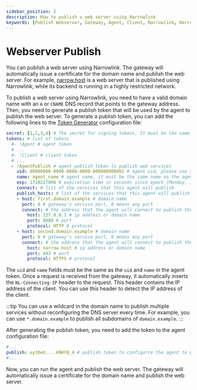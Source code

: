 ```yaml
---
sidebar_position: 2
description: How to publish a web server using Narrowlink
keywords: [Publish Webserver, Gateway, Agent, Client, Narrowlink, Narrow, Link, Networking, Internet, Security, Privacy, Open Source, Self-hosted, Tutorial, How-to, Guide, Nat, Firewall, Proxy, Reverse Proxy, Tunnel]
---
```


# Webserver Publish

You can publish a web server using Narrowlink. The gateway will automatically issue a certificate for the domain name and publish the web server. For example, [narrow.host](https://narrow.host) is a web server that is published using Narrowlink, while its backend is running in a highly restricted network.


To publish a web server using Narrowlink, you need to have a valid domain name with an `A` or `CNAME` DNS record that points to the gateway address. Then, you need to generate a publish token that will be used by the agent to publish the web server. To generate a publish token, you can add the following lines to the [Token Generator](/docs/token-generator) configuration file:

```yaml
secret: [1,2,3,4] # The secret for signing tokens, It must be the same as the gateway token secret, it is as byte array
tokens: # list of tokens
  #- !Agent # agent token
  # ...
  #- !Client # client token
  # ...
  - !AgentPublish # agent publish token to publish web services
    uid: 00000000-0000-0000-0000-000000000001 # agent uid, please use a unique uid for each user
    name: agent_name # agent name, it must be the same name as the agent name in the agent token
    exp: 1710227806 # expiration time in seconds since epoch (Monday, January 1, 2024 0:00:00 GMT)
    connect: # list of the services that this agent will publish
    publish_hosts: # list of the services that this agent will publish
    - host: first.domain.example # domain name
      port: 0 # gateway's service port, 0 means any port
      connect: # the address that the agent will connect to publish the service
        host: 127.0.0.1 # ip address or domain name
        port: 8080 # port
        protocol: HTTP # protocol
    - host: second.domain.example # domain name
      port: 0 # gateway's service port, 0 means any port
      connect: # the address that the agent will connect to publish the service
        host: narrow.host # ip address or domain name
        port: 443 # port
        protocol: HTTPS # protocol
```


The `uid` and `name` fields must be the same as the `uid` and `name` in the agent token. Once a request is received from the gateway, it automatically inserts the `NL-Connecting-IP` header to the request. This header contains the IP address of the client. You can use this header to detect the IP address of the client.

:::tip
You can use a wildcard in the domain name to publish multiple services without reconfiguring the DNS server every time. For example, you can use `*.domain.example` to publish all subdomains of 
`domain.example`.
:::

After generating the publish token, you need to add the token to the agent configuration file:

```yaml
#...
publish: eyJ0eX....kNHYQ_4 # publish token to configurre the agent to publish web services
#...
```

Now, you can run the agent and publish the web server. The gateway will automatically issue a certificate for the domain name and publish the web server.
